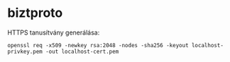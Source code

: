 # biztproto

HTTPS tanusítvány generálása:
```
openssl req -x509 -newkey rsa:2048 -nodes -sha256 -keyout localhost-privkey.pem -out localhost-cert.pem
```